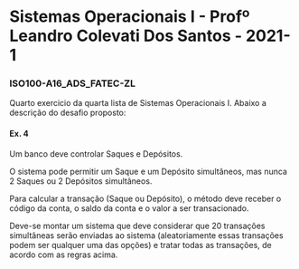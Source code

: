# Sistemas Operacionais I - Profº Leandro Colevati Dos Santos - 2021-1

### ISO100-A16_ADS_FATEC-ZL

Quarto exercicio da quarta lista de Sistemas Operacionais I. Abaixo a descrição do desafio proposto:

#### Ex. 4

Um banco deve controlar Saques e Depósitos.  

O sistema pode permitir um Saque e um Depósito simultâneos, mas nunca 2 Saques ou 2 Depósitos simultâneos.  

Para calcular a transação (Saque ou Depósito), o método deve receber o código da conta, o saldo da conta e o valor a ser transacionado.  

Deve-se montar um sistema que deve considerar que 20 transações simultâneas serão enviadas ao sistema (aleatoriamente essas transações podem ser qualquer uma das opções) e tratar todas as transações, de acordo com as regras acima.
